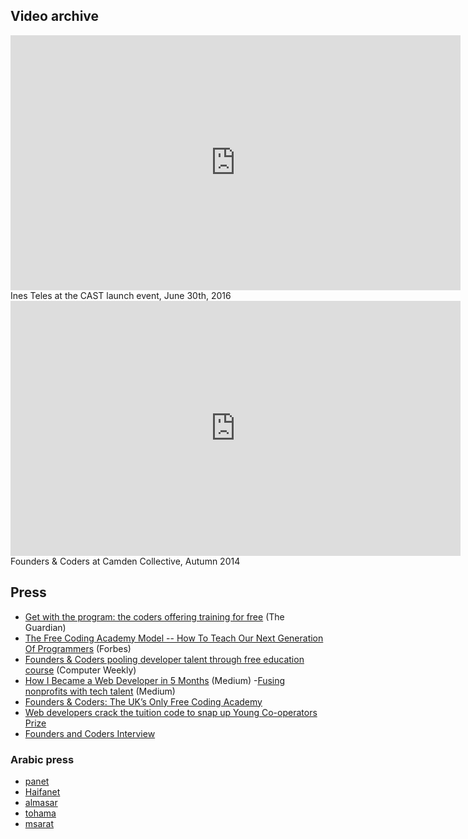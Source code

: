 ## Video archive

<div class="vid">
    <iframe width="720" height="408" src="https://www.youtube.com/embed/jnW7YzZ9GwQ" frameborder="0" allowfullscreen></iframe>
</div>
Ines Teles at the CAST launch event, June 30th, 2016

<div class="vid">
	<iframe src="https://player.vimeo.com/video/115169756" width="720px" height="408px" frameborder="0" webkitallowfullscreen mozallowfullscreen allowfullscreen></iframe>
</div>
Founders & Coders at Camden Collective, Autumn 2014

## Press

- [Get with the program: the coders offering training for free](https://www.theguardian.com/technology/2015/jul/26/founders-coders-coding-free-training-london) (The Guardian)
- [The Free Coding Academy Model -- How To Teach Our Next Generation Of Programmers](http://www.forbes.com/sites/adrianbridgwater/2015/08/13/the-free-coding-academy-model-how-to-teach-our-next-generation-of-programmers/#6b07b18829c5) (Forbes)
- [Founders & Coders pooling developer talent through free education course](http://www.computerweekly.com/news/2240236082/Founders-Coders-pooling-developer-talent-through-free-education-course) (Computer Weekly)
- [How I Became a Web Developer in 5 Months](https://medium.com/learning-new-stuff/from-non-technical-to-hired-in-5-months-d010f601b1bc#.qnysdqs1z) (Medium)
-[Fusing nonprofits with tech talent](https://medium.com/@wearecast/fusing-nonprofits-with-tech-talent-bddd5ddbe7bb#.16xbm32wb) (Medium)
- [Founders & Coders: The UK’s Only Free Coding Academy](http://www.intelligenthq.com/innovation-management/founders-coders-the-uks-only-free-coding-academy/)
- [Web developers crack the tuition code to snap up Young Co-operators Prize](http://www.uk.coop/newsroom/web-developers-crack-tuition-code-snap-young-co-operators-prize)
- [Founders and Coders Interview](http://uk.farnell.com/founders-and-coders-interview)

### Arabic press
 - [panet](http://www.panet.co.il/article/1449709)
 - [Haifanet](http://haifanet.co.il/archives/22041)
 - [almasar](http://almasar.co.il/art.php?ID=80745)
 - [tohama](http://www.tohama.net/page.php?id=52281)
 - [msarat](http://www.msarat.co.il/full/2570)
